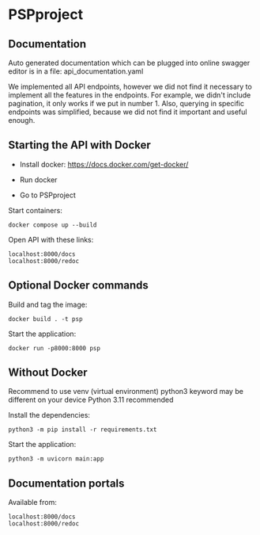 # PSPproject

## Documentation

Auto generated documentation which can be plugged into online swagger
editor is in a file: api_documentation.yaml

We implemented all API endpoints, however we did not find it necessary to implement all the features in the endpoints.
For example, we didn't include pagination, it only works if we put in number 1. Also, querying in specific endpoints was simplified, because we did not find it important and useful enough.


## Starting the API with Docker

* Install docker: https://docs.docker.com/get-docker/

* Run docker

* Go to PSPproject

Start containers:

```
docker compose up --build
```

Open API with these links:

```
localhost:8000/docs
localhost:8000/redoc
```

## Optional Docker commands

Build and tag the image:

```
docker build . -t psp
```

Start the application:

```
docker run -p8000:8000 psp
```

## Without Docker

Recommend to use venv (virtual environment)
python3 keyword may be different on your device
Python 3.11 recommended

Install the dependencies:

```
python3 -m pip install -r requirements.txt
```

Start the application:

```
python3 -m uvicorn main:app
```

## Documentation portals

Available from:

```
localhost:8000/docs
localhost:8000/redoc
```
